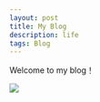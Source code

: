 ```yaml
---
layout: post
title: My Blog
description: life
tags: Blog
---
```


Welcome to my blog！

![](http://b382.photo.store.qq.com/psb?/V12noI6g1hY4cE/gV7ygoDwSp7xUleZthdzYIIzjYpwSNtmUnPyUIRT1I0!/m/dH4BAAAAAAAAnull&bo=6AOZEugDmRIRBzA!&rf=photolist&t=5)